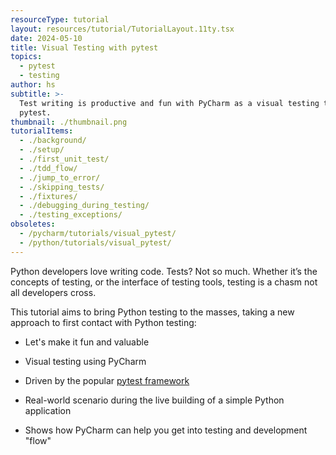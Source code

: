 ```yaml
---
resourceType: tutorial
layout: resources/tutorial/TutorialLayout.11ty.tsx
date: 2024-05-10
title: Visual Testing with pytest
topics:
  - pytest
  - testing
author: hs
subtitle: >-
  Test writing is productive and fun with PyCharm as a visual testing tool atop
  pytest.
thumbnail: ./thumbnail.png
tutorialItems:
  - ./background/
  - ./setup/
  - ./first_unit_test/
  - ./tdd_flow/
  - ./jump_to_error/
  - ./skipping_tests/
  - ./fixtures/
  - ./debugging_during_testing/
  - ./testing_exceptions/
obsoletes:
  - /pycharm/tutorials/visual_pytest/
  - /python/tutorials/visual_pytest/
---
```


Python developers love writing code. Tests? Not so much. Whether it’s the concepts of testing, or the interface of testing tools, testing is a chasm
not all developers cross.

This tutorial aims to bring Python testing to the masses, taking a new approach to first contact with Python testing:

- Let's make it fun and valuable

- Visual testing using PyCharm

- Driven by the popular [pytest framework](https://docs.pytest.org/en/latest/)

- Real-world scenario during the live building of a simple Python application

- Shows how PyCharm can help you get into testing and development "flow"
